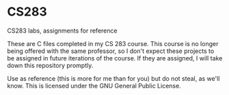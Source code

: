 # CS283
CS283 labs, assignments for reference 

These are C files completed in my CS 283 course. This course is no longer being offered with the same professor, so I don't expect these projects to be assigned in future iterations of the course. If they are assigned, I will take down this repository promptly.

Use as reference (this is more for me than for you) but do not steal, as we'll know. This is licensed under the GNU General Public License.

